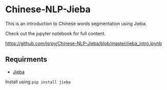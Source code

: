 # Chinese-NLP-Jieba
This is an introduction to Chinese words segmentation using Jieba.

Check out the jupyter notebook for full content.

https://github.com/jsrpy/Chinese-NLP-Jieba/blob/master/jieba_intro.ipynb

## Requirments

* [Jieba](https://github.com/fxsjy/jieba)

Install using `pip install jieba`
